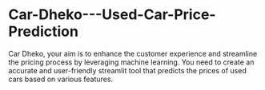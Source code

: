 # Car-Dheko---Used-Car-Price-Prediction
Car Dheko, your aim is to enhance the customer experience and streamline the pricing process by leveraging machine learning. You need to create an accurate and user-friendly streamlit tool that predicts the prices of used cars based on various features.
